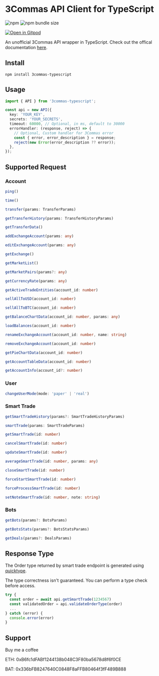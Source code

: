 # 3Commas API Client for TypeScript

![npm](https://img.shields.io/npm/v/3commas-typescript)
![npm bundle size](https://img.shields.io/bundlephobia/min/3commas-typescript)

[![Open in Gitpod](https://gitpod.io/button/open-in-gitpod.svg)](https://gitpod.io/#https://github.com/kirosc/3commas-typescript)

An unofficial 3Commas API wrapper in TypeScript. Check out the offical documentation [here](https://github.com/3commas-io/3commas-official-api-docs).

## Install

```
npm install 3commas-typescript
```

## Usage

```ts
import { API } from '3commas-typescript';

const api = new API({
  key: 'YOUR_KEY',
  secrets: 'YOUR_SECRETS',
  timeout: 60000, // Optional, in ms, default to 30000
  errorHandler: (response, reject) => {
    // Optional, Custom handler for 3Commas error
    const { error, error_description } = response;
    reject(new Error(error_description ?? error));
  },
});
```

## Supported Request

### Account

```ts
ping()

time()

transfer(params: TransferParams)

getTransferHistory(params: TransferHistoryParams)

getTransferData()

addExchangeAccount(params: any)

editExchangeAccount(params: any)

getExchange()

getMarketList()

getMarketPairs(params?: any)

getCurrencyRate(params: any)

getActiveTradeEntities(account_id: number)

sellAllToUSD(account_id: number)

sellAllToBTC(account_id: number)

getBalanceChartData(account_id: number, params: any)

loadBalances(account_id: number)

renameExchangeAccount(account_id: number, name: string)

removeExchangeAccount(account_id: number)

getPieChartData(account_id: number)

getAccountTableData(account_id: number)

getAccountInfo(account_id?: number)
```

### User

```ts
changeUserMode(mode: 'paper' | 'real')
```

### Smart Trade

```ts
getSmartTradeHistory(params?: SmartTradeHistoryParams)

smartTrade(params: SmartTradeParams)

getSmartTrade(id: number)

cancelSmartTrade(id: number)

updateSmartTrade(id: number)

averageSmartTrade(id: number, params: any)

closeSmartTrade(id: number)

forceStartSmartTrade(id: number)

forceProcessSmartTrade(id: number)

setNoteSmartTrade(id: number, note: string)
```

### Bots

```ts
getBots(params?: BotsParams)

getBotsStats(params?: BotsStatsParams)

getDeals(params?: DealsParams)
```

## Response Type

The Order type returned by smart trade endpoint is generated using [quicktype](https://github.com/quicktype/quicktype).

The type correctness isn't guaranteed. You can perform a type check before access.

```ts
try {
  const order = await api.getSmartTrade(1234567)
  const validatedOrder = api.validateOrderType(order)
  ...
} catch (error) {
  console.error(error)
}
```

## Support

Buy me a coffee

ETH: 0xB6fc1dFABf1244138b048C3F80ba5678d8f6f0CE

BAT: 0x336bFB8247640C0848F8aFFB80464f3fF489B888
